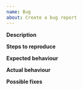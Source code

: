 ```yaml
---
name: Bug
about: Create a bug report
---
```


<!-- Please make sure the new issue you are opening is not a duplicate, and **remove** this notice! -->

**Description**

<!-- *(Brief description of your issue here)*

(Paste any relevant logs - please use code blocks (```) to format console output,
logs, and code as it's very hard to read otherwise.) -->

**Steps to reproduce**

<!-- *(Tell us how to reproduce this issue. Please provide a working demo, you can use this template as a base)* -->

**Expected behaviour**

<!-- *(What is supposed to happen?)* -->

**Actual behaviour**

<!-- *(What happens instead?)* -->

**Possible fixes**

<!-- *(Any possible suggestions on how to fix this problem)* -->
